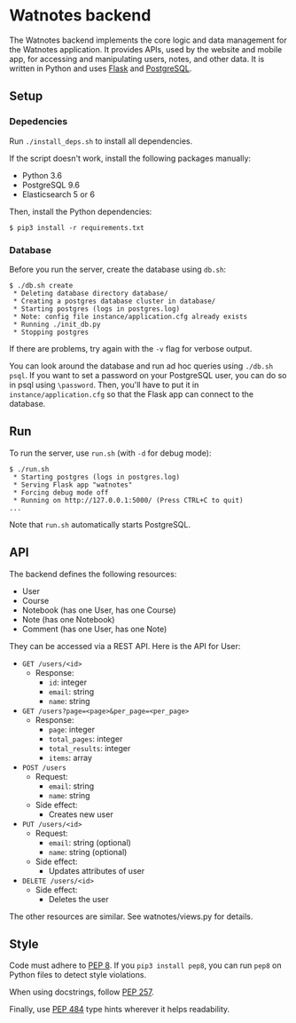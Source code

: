 # Watnotes backend

The Watnotes backend implements the core logic and data management for the
Watnotes application. It provides APIs, used by the website and mobile app, for
accessing and manipulating users, notes, and other data. It is written in Python
and uses [Flask][] and [PostgreSQL][].

## Setup

### Depedencies

Run `./install_deps.sh` to install all dependencies.

If the script doesn't work, install the following packages manually:

- Python 3.6
- PostgreSQL 9.6
- Elasticsearch 5 or 6

Then, install the Python dependencies:

```
$ pip3 install -r requirements.txt
```

### Database

Before you run the server, create the database using `db.sh`:

```
$ ./db.sh create
 * Deleting database directory database/
 * Creating a postgres database cluster in database/
 * Starting postgres (logs in postgres.log)
 * Note: config file instance/application.cfg already exists
 * Running ./init_db.py
 * Stopping postgres
```

If there are problems, try again with the `-v` flag for verbose output.

You can look around the database and run ad hoc queries using `./db.sh psql`. If
you want to set a password on your PostgreSQL user, you can do so in psql using
`\password`. Then, you'll have to put it in `instance/application.cfg` so that
the Flask app can connect to the database.

## Run

To run the server, use `run.sh` (with `-d` for debug mode):

```
$ ./run.sh
 * Starting postgres (logs in postgres.log)
 * Serving Flask app "watnotes"
 * Forcing debug mode off
 * Running on http://127.0.0.1:5000/ (Press CTRL+C to quit)
...
```

Note that `run.sh` automatically starts PostgreSQL.

## API

The backend defines the following resources:

- User
- Course
- Notebook (has one User, has one Course)
- Note (has one Notebook)
- Comment (has one User, has one Note)

They can be accessed via a REST API. Here is the API for User:

- `GET /users/<id>`
    - Response:
        - `id`: integer
        - `email`: string
        - `name`: string
- `GET /users?page=<page>&per_page=<per_page>`
    - Response:
        - `page`: integer
        - `total_pages`: integer
        - `total_results`: integer
        - `items`: array
- `POST /users`
    - Request:
        - `email`: string
        - `name`: string
    - Side effect:
        - Creates new user
- `PUT /users/<id>`
    - Request:
        - `email`: string (optional)
        - `name`: string (optional)
    - Side effect:
        - Updates attributes of user
- `DELETE /users/<id>`
    - Side effect:
        - Deletes the user

The other resources are similar. See watnotes/views.py for details.

## Style

Code must adhere to [PEP 8][]. If you `pip3 install pep8`, you can run `pep8` on
Python files to detect style violations.

When using docstrings, follow [PEP 257][].

Finally, use [PEP 484][] type hints wherever it helps readability.

[Flask]: http://flask.pocoo.org/
[PostgreSQL]: https://www.postgresql.org/
[PEP 8]: https://www.python.org/dev/peps/pep-0008/
[PEP 257]: https://www.python.org/dev/peps/pep-0257/
[PEP 484]: https://www.python.org/dev/peps/pep-0484/
